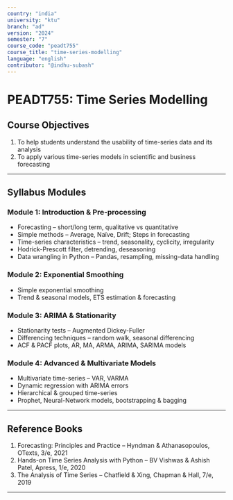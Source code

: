 ```yaml
---
country: "india"
university: "ktu"
branch: "ad"
version: "2024"
semester: "7"
course_code: "peadt755"
course_title: "time-series-modelling"
language: "english"
contributor: "@indhu-subash"
---
```


# PEADT755: Time Series Modelling  

## Course Objectives

1. To help students understand the usability of time-series data and its analysis  
2. To apply various time-series models in scientific and business forecasting  

---

## Syllabus Modules

### Module 1: Introduction & Pre-processing 
- Forecasting – short/long term, qualitative vs quantitative  
- Simple methods – Average, Naïve, Drift; Steps in forecasting  
- Time-series characteristics – trend, seasonality, cyclicity, irregularity  
- Hodrick-Prescott filter, detrending, deseasoning  
- Data wrangling in Python – Pandas, resampling, missing-data handling  

### Module 2: Exponential Smoothing
- Simple exponential smoothing  
- Trend & seasonal models, ETS estimation & forecasting  

### Module 3: ARIMA & Stationarity 
- Stationarity tests – Augmented Dickey-Fuller  
- Differencing techniques – random walk, seasonal differencing  
- ACF & PACF plots, AR, MA, ARMA, ARIMA, SARIMA models  

### Module 4: Advanced & Multivariate Models
- Multivariate time-series – VAR, VARMA  
- Dynamic regression with ARIMA errors  
- Hierarchical & grouped time-series  
- Prophet, Neural-Network models, bootstrapping & bagging  

---

## Reference Books

1. Forecasting: Principles and Practice – Hyndman & Athanasopoulos, OTexts, 3/e, 2021  
2. Hands-on Time Series Analysis with Python – BV Vishwas & Ashish Patel, Apress, 1/e, 2020  
3. The Analysis of Time Series – Chatfield & Xing, Chapman & Hall, 7/e, 2019  

---
